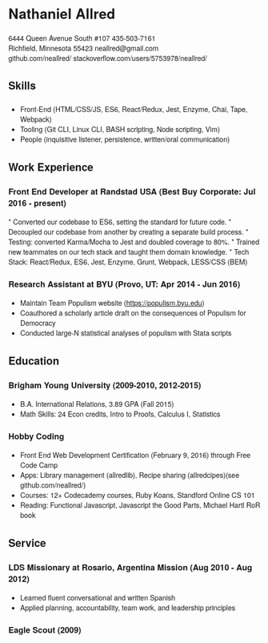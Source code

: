 <style>
body {
  font-family: "Helvetica Neue", Helvetica, Arial, sans-serif;
}

h1 {
}
</style>

Nathaniel Allred
================

<div class="meta">
  <div class="meta__row">
  <span class="meta__address">6444 Queen Avenue South #107</span>
  <span class="meta__phone">435-503-7161</span>
  </div>
  <div class="meta__row">
  <span class="meta__city">Richfield, Minnesota 55423</span>
  <span class="meta__email">neallred@gmail.com</span>
  </div>
  <div class="meta__row">
  <span class="meta__github">github.com/neallred/</span>
  <span class="meta__stackoverflow">stackoverflow.com/users/5753978/neallred/</span>
  </div>
</div>

Skills
------

###

* Front-End (HTML/CSS/JS, ES6, React/Redux, Jest, Enzyme, Chai, Tape, Webpack)
* Tooling (Git CLI, Linux CLI, BASH scripting, Node scripting, Vim)
* People (inquisitive listener, persistence, written/oral communication)

Work Experience
---------------

<h3 class="section__leader">Front End Developer at Randstad USA <span class="job__location">(Best Buy Corporate: Jul 2016 - present)</span></h3>
* Converted our codebase to ES6, setting the standard for future code.
* Decoupled our codebase from another by creating a separate build process.
* Testing: converted Karma/Mocha to Jest and doubled coverage to 80%.
* Trained new teammates on our tech stack and taught them domain knowledge.
* Tech Stack: React/Redux, ES6, Jest, Enzyme, Grunt, Webpack, LESS/CSS (BEM)

### Research Assistant at BYU <span class="job__location">(Provo, UT: Apr 2014 - Jun 2016)</span>
* Maintain Team Populism website (https://populism.byu.edu)
* Coauthored a scholarly article draft on the consequences of Populism for Democracy
* Conducted large-N statistical analyses of populism with Stata scripts

Education
---------
### Brigham Young University <span class="job__location">(2009-2010, 2012-2015)</span>
* B.A. International Relations, 3.89 GPA (Fall 2015)
* Math Skills: 24 Econ credits, Intro to Proofs, Calculus I, Statistics

### Hobby Coding
* Front End Web Development Certification (February 9, 2016) through Free Code Camp	
* Apps: Library management (allredlib), Recipe sharing (allredcipes)(see github.com/neallred/)
* Courses: 12+ Codecademy courses, Ruby Koans, Standford Online CS 101
* Reading: Functional Javascript, Javascript the Good Parts, Michael Hartl RoR book

Service
-------

### LDS Missionary at Rosario, Argentina Mission <span class="job__location">(Aug 2010 - Aug 2012)</span>
* Learned fluent conversational and written Spanish
* Applied planning, accountability, team work, and leadership principles

### Eagle Scout (2009)
